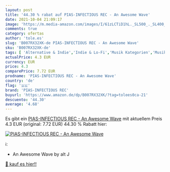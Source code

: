 ```yaml
---
layout: post
title: '44.30 % rabat auf PIAS-INFECTIOUS REC - An Awesome Wave'
date: 2021-10-04 21:09:17
image: 'https://m.media-amazon.com/images/I/61zLCTiD1hL._SL500_._SL400_.jpg'
comments: true
category: ofertas
author: 'tole.es'
slug: 'B007RX32XK-de PIAS-INFECTIOUS REC - An Awesome Wave'
sku: 'B007RX32XK-de'
tags: [ 'Alternative & Indie','Indie & Lo-Fi','Musik Kategorien','Musik-CDs & Vinyl','Pop','Rock','pias-infectious rec', ]
actualPrice: 4.3 EUR
currency: EUR
price: 4.3
comparePrice: 7.72 EUR
prodname: 'PIAS-INFECTIOUS REC - An Awesome Wave'
country: 'de'
flag: '🇩🇪'
brand: 'PIAS-INFECTIOUS REC'
buyurl: 'https://www.amazon.de/dp/B007RX32XK/?tag=tolees0ca-21'
descuento: '44.30'
average: '4.68'
---
```


Es gibt ein [PIAS-INFECTIOUS REC - An Awesome Wave](https://www.amazon.de/dp/B007RX32XK/?tag=tolees0ca-21) mit aktuellem Preis 4.3 EUR (original: 7.72 EUR) 44.30 % Rabatt hier:

[![PIAS-INFECTIOUS REC - An Awesome Wave](https://m.media-amazon.com/images/I/61zLCTiD1hL._SL500_._SL400_.jpg)](https://www.amazon.de/dp/B007RX32XK/?tag=tolees0ca-21)

ℹ️:

- An Awesome Wave by alt J

[🛒 kauf es hier!!](https://www.amazon.de/dp/B007RX32XK/?tag=tolees0ca-21)
